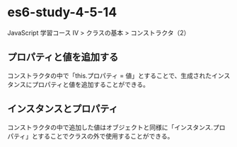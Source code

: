 # es6-study-4-5-14
JavaScript 学習コース IV > クラスの基本 > コンストラクタ（2）

## プロパティと値を追加する
コンストラクタの中で「this.プロパティ = 値」とすることで、生成されたインスタンスにプロパティと値を追加することができる。

## インスタンスとプロパティ
コンストラクタの中で追加した値はオブジェクトと同様に「インスタンス.プロパティ」とすることでクラスの外で使用することができる。
